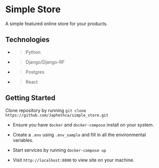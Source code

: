 # Simple Store

A simple featured online store for your products.

## Technologies

- > Python
- > Django/Django-RF
- > Postgres
- > React

## Getting Started

Clone repository by running `git clone https://github.com/Japhethca/simple_store.git`

- Ensure you have `docker` and `docker-compose` install on your system.

- Create a `.env` using `.env_sample` and fill in all the environmental variables.

- Start services by running `docker-compose up`

- Visit `http://localhost:8000` to view site on your machine.
